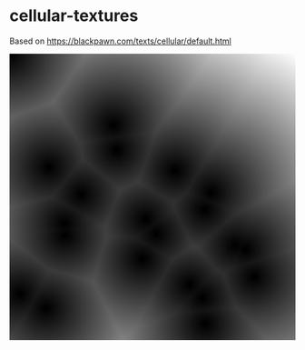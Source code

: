 # cellular-textures

Based on https://blackpawn.com/texts/cellular/default.html

![alt text](output.png "Sample output")
